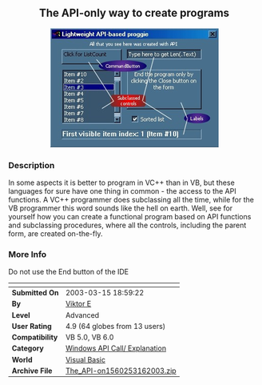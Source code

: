 ﻿<div align="center">

## The API\-only way to create programs

<img src="PIC20033161439334.jpg">
</div>

### Description

In some aspects it is better to program in VC++ than in VB, but these languages for sure have one thing in common - the access to the API functions. A VC++ programmer does subclassing all the time, while for the VB programmer this word sounds like the hell on earth. Well, see for yourself how you can create a functional program based on API functions and subclassing procedures, where all the controls, including the parent form, are created on-the-fly.
 
### More Info
 
Do not use the End button of the IDE


<span>             |<span>
---                |---
**Submitted On**   |2003-03-15 18:59:22
**By**             |[Viktor E](https://github.com/Planet-Source-Code/PSCIndex/blob/master/ByAuthor/viktor-e.md)
**Level**          |Advanced
**User Rating**    |4.9 (64 globes from 13 users)
**Compatibility**  |VB 5\.0, VB 6\.0
**Category**       |[Windows API Call/ Explanation](https://github.com/Planet-Source-Code/PSCIndex/blob/master/ByCategory/windows-api-call-explanation__1-39.md)
**World**          |[Visual Basic](https://github.com/Planet-Source-Code/PSCIndex/blob/master/ByWorld/visual-basic.md)
**Archive File**   |[The\_API\-on1560253162003\.zip](https://github.com/Planet-Source-Code/viktor-e-the-api-only-way-to-create-programs__1-44043/archive/master.zip)








